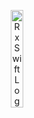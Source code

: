 <p align="center">
 <img src="https://user-images.githubusercontent.com/26754335/216785839-264d87cb-dfd6-4082-b8c1-0131f2f0c695.svg" width="20%" alt="RxSwift Logo" />
</p>
